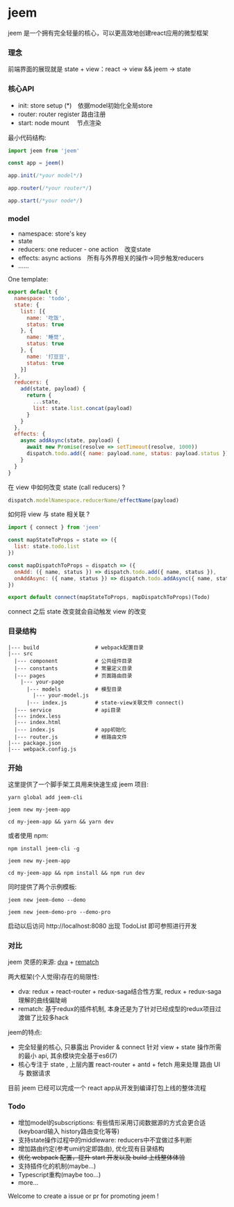 # jeem
jeem 是一个拥有完全轻量的核心，可以更高效地创建react应用的微型框架

### 理念

前端界面的展现就是 state + view：react -> view &&  jeem -> state

### 核心API

- init: store setup (*)　依据model初始化全局store
- router: router register 路由注册
- start: node mount 　节点渲染

最小代码结构:

```js
import jeem from 'jeem'

const app = jeem()

app.init(/*your model*/)

app.router(/*your router*/)

app.start(/*your node*/)
```

### model

- namespace: store's key  
- state
- reducers: one reducer - one action　改变state
- effects: async actions　所有与外界相关的操作->同步触发reducers
- ......

One template:

```js
export default {
  namespace: 'todo',
  state: {
    list: [{
      name: '吃饭',
      status: true
    }, {
      name: '睡觉',
      status: true
    }, {
      name: '打豆豆',
      status: true
    }]
  },
  reducers: {
    add(state, payload) {
      return {
        ...state,
        list: state.list.concat(payload)
      }
    }
  },
  effects: {
    async addAsync(state, payload) {
      await new Promise(resolve => setTimeout(resolve, 1000))
      dispatch.todo.add({ name: payload.name, status: payload.status })
    }
  }
}
```

在 view 中如何改变 state (call reducers) ?

```js
dispatch.modelNamespace.reducerName/effectName(payload)
```

如何将 view 与 state 相关联 ?

```js
import { connect } from 'jeem'

const mapStateToProps = state => ({
  list: state.todo.list
})

const mapDispatchToProps = dispatch => ({
  onAdd: ({ name, status }) => dispatch.todo.add({ name, status }),
  onAddAsync: ({ name, status }) => dispatch.todo.addAsync({ name, status })
})

export default connect(mapStateToProps, mapDispatchToProps)(Todo)
```

connect 之后 state 改变就会自动触发 view 的改变

### 目录结构

```
|--- build                  # webpack配置目录
|--- src
  |--- component            # 公共组件目录
  |--- constants            # 常量定义目录
  |--- pages                # 页面路由目录
    |--- your-page
      |--- models           # 模型目录
        |--- your-model.js
      |--- index.js         # state-view关联文件 connect()
  |--- service              # api目录
  |--- index.less
  |--- index.html
  |--- index.js             # app初始化
  |--- router.js            # 根路由文件
|--- package.json
|--- webpack.config.js
```

### 开始

这里提供了一个脚手架工具用来快速生成 jeem 项目:

```
yarn global add jeem-cli

jeem new my-jeem-app

cd my-jeem-app && yarn && yarn dev
```
或者使用 npm: 
```
npm install jeem-cli -g

jeem new my-jeem-app

cd my-jeem-app && npm install && npm run dev
```

同时提供了两个示例模板:

```
jeem new jeem-demo --demo
```
```
jeem new jeem-demo-pro --demo-pro
```
启动以后访问 http://localhost:8080 出现 TodoList 即可参照进行开发

### 对比

jeem 灵感的来源: [dva](https://github.com/dvajs/dva) + [rematch](https://github.com/rematch/rematch)

两大框架(个人觉得)存在的局限性:

- dva: redux + react-router + redux-saga结合性方案, redux + redux-saga 理解的曲线偏陡峭
- rematch: 基于redux的插件机制, 本身还是为了针对已经成型的redux项目过渡做了比较多hack

jeem的特点:

- 完全轻量的核心, 只暴露出 Provider & connect 针对 view + state 操作所需的最小 api, 其余模块完全基于es6(7)
- 核心专注于 state , 上层内置 react-router + antd + fetch 用来处理 路由 UI 与 数据请求

目前 jeem 已经可以完成一个 react app从开发到编译打包上线的整体流程

### Todo

- 增加model的subscriptions: 有些情形采用订阅数据源的方式会更合适(keyboard输入 history路由变化等等)
- 支持state操作过程中的middleware: reducers中不宜做过多判断
- 增加路由约定(参考umi约定即路由), 优化现有目录结构
- ~~优化 webpack 配置，提升 start 开发以及 build 上线整体体验~~
- 支持插件化的机制(maybe...)
- Typescript重构(maybe too...)
- more...

Welcome to create a issue or pr for promoting jeem !
